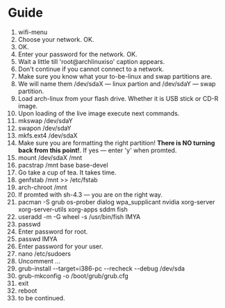 # Guide
1. wifi-menu
  1. Choose your network. OK.
  2. OK.
  3. Enter your password for the network. OK.
  4. Wait a little till 'root@archlinuxiso' caption appears.
  5. Don't continue if you cannot connect to a network.
2. Make sure you know what your to-be-linux and swap partitions are.
  1. We will name them /dev/sdaX — linux partion and /dev/sdaY — swap partition.
3. Load arch-linux from your flash drive. Whether it is USB stick or CD-R image.
4. Upon loading of the live image execute next commands.
5. mkswap /dev/sdaY
6. swapon /dev/sdaY
7. mkfs.ext4 /dev/sdaX 
  1. Make sure you are formatting the right partition! **There is NO turning back from this point!**. If yes — enter 'y' when promted.
8. mount /dev/sdaX /mnt
9. pacstrap /mnt base base-devel
  1. Go take a cup of tea. It takes time.
10. genfstab /mnt >> /etc/fstab
11. arch-chroot /mnt
  1. If promted with sh-4.3 — you are on the right way.
12. pacman -S grub os-prober dialog wpa_supplicant nvidia xorg-server xorg-server-utils xorg-apps sddm fish
13. useradd -m -G wheel -s /usr/bin/fish IMYA
14. passwd
  1. Enter password for root.
15. passwd IMYA
  1. Enter password for your user.
16. nano /etc/sudoers
  1. Uncomment ...
17. grub-install --target=i386-pc --recheck --debug /dev/sda
18. grub-mkconfig -o /boot/grub/grub.cfg
19. exit
20. reboot
21. to be continued.
